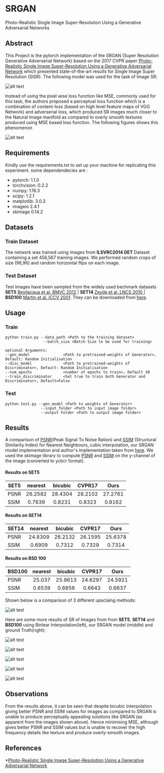 # SRGAN

Photo-Realistic Single Image Super-Resolution Using a Generative Adversarial Networks

## Abstract

This Project is the pytorch implementation of the SRGAN (Super Resolution Generative Adverserial Network) based on the 2017 CVPR paper [Photo-Realistic Single Image Super-Resolution Using a Generative Adversarial Network](https://arxiv.org/pdf/1609.04802.pdf) which presented state-of-the-art results for Single Image Super Resolution (SISR). The following model was used for the task of Image SR:

![alt text](https://github.com/sushil-khyalia/SRGAN/blob/master/img/model.jpeg "SRGAN Model")

Instead of using the pixel wise loss function like MSE, commonly used for this task, the authors proposed a perceptual loss function which is a combination of content-loss (based on high level feature maps of VGG Network) and adverserial loss, which produced SR images much closer to the Natural Image manifold as compared to overly smooth textures produced using MSE based loss function. The following figures shows this phenomenon

![alt test](https://github.com/sushil-khyalia/SRGAN/blob/master/img/srgan_bicubic.PNG "srgan_vs_bicubic")

## Requirements

Kindly use the requirements.txt to set up your machine for replicating this experiment. some dependendecies are :

* pytorch: 1.1.0
* torchvision: 0.2.2
* numpy: 1.16.3
* scipy: 1.2.1
* matplotlib: 3.0.3
* imageio 2.4.1
* skimage 0.14.2

## Datasets

### Train Dataset

The network was trained using images from __ILSVRC2014 DET__ Dataset containing a set 456,567 training images. We performed random crops of size (96,96) and random horizontal flips on each image.

### Test Dataset

Test Images have been sampled from the widely used bechmark datasets __SET5__ [ Bevilacqua et al. BMVC 2012](http://people.rennes.inria.fr/Aline.Roumy/results/SR_BMVC12.html) | __SET14__ [ Zeyde et al. LNCS 2010 ](https://sites.google.com/site/romanzeyde/research-interests) | __BSD100__ [Martin et al. ICCV 2001](https://www2.eecs.berkeley.edu/Research/Projects/CS/vision/bsds/). They can be downloaded from [here](https://drive.google.com/file/d/1kuDs1BgkY12ztUVogDmFNEjvKobCyuuQ/view?usp=sharing).

## Usage

### Train
```
python train.py --data_path <Path to the training dataset>
                 --batch_size <Batch Size to be used for training>
                
optional Arguments:
--gen_model               <Path to pretrained-weights of Generator>, Default: Random Initialisation
--disc_model              <Path to pretrained-weights of Discriminator>, Default: Random Initialisation
--num_epochs              <number of epochs to train>, Default 30
--train_discriminator     <Set true to train both Generator and Discriminator>, Default=False
```

### Test
```
python test.py --gen_model <Path to weights of Generator>
                --input_folder <Path to input image folder>
                --output Folder <Path to output image folder>
```

## Results

A comparison of [PSNR](https://en.wikipedia.org/wiki/Peak_signal-to-noise_ratio)(Peak Signal To Noise Ration) and [SSIM](https://en.wikipedia.org/wiki/Structural_similarity) (Structural Similarity Index) for Nearest Neighbours, cubic interpolation, our SRGAN model implementation and author's implementation taken from [here](https://github.com/tensorlayer/srgan/releases/tag/1.2.0). We used the skimage library to compute [PSNR](https://scikit-image.org/docs/dev/api/skimage.measure.html#skimage.measure.compare_psnr) and [SSIM](https://scikit-image.org/docs/dev/api/skimage.measure.html#skimage.measure.compare_ssim) on the y-channel of the image (converted to ycbcr format).

#### Results on SET5

| SET5 | nearest | bicubic | CVPR17 | Ours |
| ---- |:-------:| :-----: | :----: | :--: |
| PSNR | 26.2582 | 28.4304 | 28.2102 | 27.2761 |
| SSIM | 0.7639 | 0.8231 | 0.8323 | 0.8162 |

#### Results on SET14

| SET14 | nearest | bicubic | CVPR17 | Ours |
| ----  |:-------:| :-----: | :----: | :--: |
| PSNR  | 24.8309 | 26.2132 | 26.1595 | 25.6378 |
| SSIM  | 0.6909 | 0.7312 | 0.7329 | 0.7314 |

#### Results on BSD 100

| BSD100 | nearest | bicubic | CVPR17 | Ours |
| ----   |:-------:| :-----: | :----: | :--: |
| PSNR   | 25.037 | 25.9613 | 24.6297 | 24.5921 |
| SSIM   | 0.6539 | 0.6856 | 0.6643 | 0.6637 |

Shown below is a comparison of 3 different upsclaing methods:

![alt test](https://github.com/sushil-khyalia/SRGAN/blob/master/img/img1.PNG "comparison of different methods")

Here are some more results of SR of Images from from __SET5__, __SET14__ and __BSD100__  using Binlear Interpolation(left), our SRGAN model (middle) and ground Truth(right):

![alt test](https://github.com/sushil-khyalia/SRGAN/blob/master/img/img2.PNG "img1")

![alt test](https://github.com/sushil-khyalia/SRGAN/blob/master/img/img3.PNG "img2")

![alt test](https://github.com/sushil-khyalia/SRGAN/blob/master/img/img4.PNG "img3")

![alt test](https://github.com/sushil-khyalia/SRGAN/blob/master/img/img5.PNG "img4")

![alt test](https://github.com/sushil-khyalia/SRGAN/blob/master/img/img6.PNG "img5")

## Observations

From the results above, it can be seen that despite bicubic interpolation giving better PSNR and SSIM values for images as compared to SRGAN is unable to produce perceptually appealing solutions like SRGAN (as apparent from the images shown above). Hence minimising MSE, although gives better PSNR and SSIM values but is unable to recover the high frequency details like texture and produce overly-smooth images.

## References

*[Photo-Realistic Single Image Super-Resolution Using a Generative Adversarial
Network](https://arxiv.org/pdf/1609.04802.pdf)


